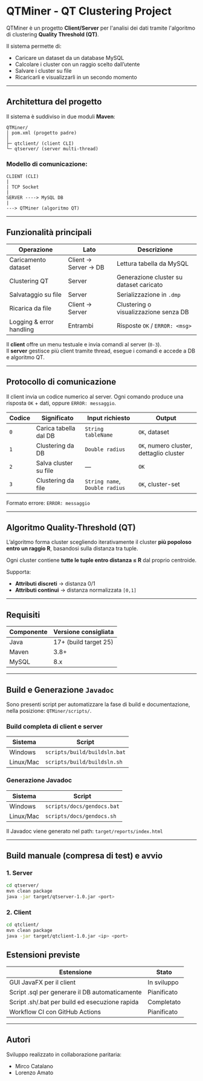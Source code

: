 # QTMiner - QT Clustering Project

QTMiner è un progetto **Client/Server** per l'analisi dei dati tramite l'algoritmo di clustering **Quality Threshold (QT)**.

Il sistema permette di:

- Caricare un dataset da un database MySQL
- Calcolare i cluster con un raggio scelto dall’utente
- Salvare i cluster su file
- Ricaricarli e visualizzarli in un secondo momento

---

## Architettura del progetto

Il sistema è suddiviso in due moduli **Maven**:
```
QTMiner/
│ pom.xml (progetto padre)
│
├─ qtclient/ (client CLI)
└─ qtserver/ (server multi-thread)
```

### Modello di comunicazione:
```
CLIENT (CLI)
|
| TCP Socket
|
SERVER ----> MySQL DB
|
---> QTMiner (algoritmo QT)
```

---

## Funzionalità principali

| Operazione | Lato | Descrizione |
|------------|-------|-------------|
| Caricamento dataset | Client → Server → DB | Lettura tabella da MySQL |
| Clustering QT | Server | Generazione cluster su dataset caricato |
| Salvataggio su file | Server | Serializzazione in `.dmp` |
| Ricarica da file | Client → Server | Clustering o visualizzazione senza DB |
| Logging & error handling | Entrambi | Risposte `OK` / `ERROR: <msg>` |

Il **client** offre un menu testuale e invia comandi al server (`0-3`).  
Il **server** gestisce più client tramite thread, esegue i comandi e accede a DB e algoritmo QT.

---

## Protocollo di comunicazione

Il client invia un codice numerico al server. Ogni comando produce una risposta `OK` + dati, oppure `ERROR: messaggio`.

| Codice | Significato | Input richiesto | Output |
|---------|------------|----------------|--------|
| `0` | Carica tabella dal DB | `String tableName` | `OK`, dataset |
| `1` | Clustering da DB | `Double radius` | `OK`, numero cluster, dettaglio cluster |
| `2` | Salva cluster su file | — | `OK` |
| `3` | Clustering da file | `String name`, `Double radius` | `OK`, cluster-set |

Formato errore: ```ERROR: messaggio```

---

## Algoritmo Quality-Threshold (QT)

L’algoritmo forma cluster scegliendo iterativamente il cluster **più popoloso entro un raggio R**, basandosi sulla distanza tra tuple.

Ogni cluster contiene **tutte le tuple entro distanza ≤ R** dal proprio centroide.

Supporta:

- **Attributi discreti** → distanza 0/1
- **Attributi continui** → distanza normalizzata `[0,1]`

---

## Requisiti

| Componente | Versione consigliata |
|------------|---------------------|
| Java | 17+ (build target 25) |
| Maven | 3.8+ |
| MySQL | 8.x |

---

## Build e Generazione `Javadoc`
Sono presenti script per automatizzare la fase di build e documentazione, nella posizione: `QTMiner/scripts/`.

### Build completa di client e server
| Sistema | Script |
|---------|---------|
| Windows | `scripts/build/buildsln.bat` |
| Linux/Mac | `scripts/build/buildsln.sh` |

### Generazione Javadoc
| Sistema | Script |
|---------|---------|
| Windows | `scripts/docs/gendocs.bat` |
| Linux/Mac | `scripts/docs/gendocs.sh` |

Il Javadoc viene generato nel path: `target/reports/index.html`

___

## Build manuale (compresa di test) e avvio

### 1. Server
```bash
cd qtserver/
mvn clean package
java -jar target/qtserver-1.0.jar <port>
```

### 2. Client
```bash
cd qtclient/
mvn clean package
java -jar target/qtclient-1.0.jar <ip> <port>
```
## Estensioni previste
| Estensione | Stato
|-|-|
| GUI JavaFX per il client|	In sviluppo |
|Script .sql per generare il DB automaticamente	| Pianificato |
|Script .sh/.bat per build ed esecuzione rapida |	Completato | 
| Workflow CI con GitHub Actions | Pianificato |

___

## Autori
Sviluppo realizzato in collaborazione paritaria:
- Mirco Catalano
- Lorenzo Amato